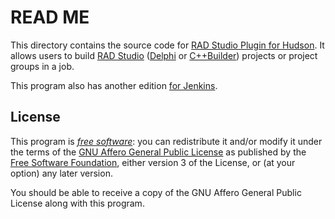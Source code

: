 # READ ME

This directory contains the source code for [RAD Studio Plugin for Hudson][].
It allows users to build [RAD Studio][] ([Delphi][] or [C++Builder][])
projects or project groups in a job.

This program also has another edition [for Jenkins][].

[RAD Studio Plugin for Hudson]: <http://kazssym.bitbucket.org/hudson-bds-plugin/>
[RAD Studio]: <http://www.embarcadero.com/products/rad-studio>
[Delphi]: <http://www.embarcadero.com/products/delphi>
[C++Builder]: <http://www.embarcadero.com/products/cbuilder>
[For Jenkins]: <https://bitbucket.org/kazssym/jenkins-bds-plugin>

## License

This program is *[free software][]*: you can redistribute it and/or modify it
under the terms of the [GNU Affero General Public License][] as published by
the [Free Software Foundation][], either version 3 of the License, or (at your
option) any later version.

You should be able to receive a copy of the GNU Affero General Public License
along with this program.

[free software]: <http://www.gnu.org/philosophy/free-sw.html>
                 "What is free software?"
[GNU Affero General Public License]: <http://www.gnu.org/licenses/agpl.html>
[Free Software Foundation]: <http://www.fsf.org/>
